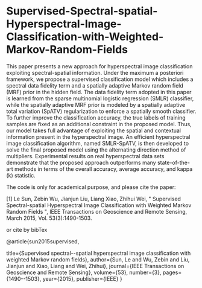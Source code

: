 # Supervised-Spectral-spatial-Hyperspectral-Image-Classification-with-Weighted-Markov-Random-Fields

This paper presents a new approach for hyperspectral image classification exploiting spectral-spatial information. Under the maximum a posteriori framework, we propose a supervised classification model which includes a spectral data fidelity term and a spatially adaptive Markov random field (MRF) prior in the hidden field. The data fidelity term adopted in this paper is learned from the sparse multinomial logistic regression (SMLR) classifier, while the spatially adaptive MRF prior is modeled by a spatially adaptive total variation (SpATV) regularization to enforce a spatially smooth classifier. To further improve the classification accuracy, the true labels of training samples are fixed as an additional constraint in the proposed model. Thus, our model takes full advantage of exploiting the spatial and contextual information present in the hyperspectral image. An efficient hyperspectral image classification algorithm, named SMLR-SpATV, is then developed to solve the final proposed model using the alternating direction method of multipliers. Experimental results on real hyperspectral data sets demonstrate that the proposed approach outperforms many state-of-the-art methods in terms of the overall accuracy, average accuracy, and kappa (k) statistic.

The code is only for academical purpose, and please cite the paper:

[1] Le Sun, Zebin Wu, Jianjun Liu, Liang Xiao, Zhihui Wei, " Supervised Spectral-spatial Hyperspectral Image Classification with Weighted Markov Random Fields ",  IEEE Transactions on Geoscience and Remote Sensing, March 2015, Vol. 53(3):1490-1503. 

or cite by bibTex

@article{sun2015supervised,

  title={Supervised spectral--spatial hyperspectral image classification with weighted Markov random fields},
  author={Sun, Le and Wu, Zebin and Liu, Jianjun and Xiao, Liang and Wei, Zhihui},
  journal={IEEE Transactions on Geoscience and Remote Sensing},
  volume={53},
  number={3},
  pages={1490--1503},
  year={2015},
  publisher={IEEE}
}
